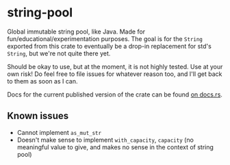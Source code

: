 # string-pool

Global immutable string pool, like Java. Made for fun/educational/experimentation purposes. The goal is for the `String` exported from this crate to eventually be a drop-in replacement for std's `String`, but we're not quite there yet.

Should be okay to use, but at the moment, it is not highly tested. Use at your own risk! Do feel free to file issues for whatever reason too, and I'll get back to them as soon as I can.

Docs for the current published version of the crate can be found [on docs.rs](https://docs.rs/string-pool).

## Known issues

- Cannot implement `as_mut_str`
- Doesn't make sense to implement `with_capacity`, `capacity` (no meaningful value to give, and makes no sense in the context of string pool)
